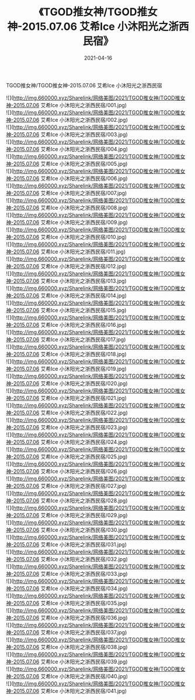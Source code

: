 ﻿---
layout: post
title:  《TGOD推女神/TGOD推女神-2015.07.06 艾希Ice 小沐阳光之浙西民宿》
date:   2021-04-16
img: http://img.660000.xyz/Sharelink/网络美图/2021/TGOD推女神/TGOD推女神-2015.07.06 艾希Ice 小沐阳光之浙西民宿/000.jpg
categories: [美女, 清纯, 唯美]
---

TGOD推女神/TGOD推女神-2015.07.06 艾希Ice 小沐阳光之浙西民宿

 ![](http://img.660000.xyz/Sharelink/网络美图/2021/TGOD推女神/TGOD推女神-2015.07.06 艾希Ice 小沐阳光之浙西民宿/001.jpg) <br>![](http://img.660000.xyz/Sharelink/网络美图/2021/TGOD推女神/TGOD推女神-2015.07.06 艾希Ice 小沐阳光之浙西民宿/002.jpg) <br>![](http://img.660000.xyz/Sharelink/网络美图/2021/TGOD推女神/TGOD推女神-2015.07.06 艾希Ice 小沐阳光之浙西民宿/003.jpg) <br>![](http://img.660000.xyz/Sharelink/网络美图/2021/TGOD推女神/TGOD推女神-2015.07.06 艾希Ice 小沐阳光之浙西民宿/004.jpg) <br>![](http://img.660000.xyz/Sharelink/网络美图/2021/TGOD推女神/TGOD推女神-2015.07.06 艾希Ice 小沐阳光之浙西民宿/005.jpg) <br>![](http://img.660000.xyz/Sharelink/网络美图/2021/TGOD推女神/TGOD推女神-2015.07.06 艾希Ice 小沐阳光之浙西民宿/006.jpg) <br>![](http://img.660000.xyz/Sharelink/网络美图/2021/TGOD推女神/TGOD推女神-2015.07.06 艾希Ice 小沐阳光之浙西民宿/007.jpg) <br>![](http://img.660000.xyz/Sharelink/网络美图/2021/TGOD推女神/TGOD推女神-2015.07.06 艾希Ice 小沐阳光之浙西民宿/008.jpg) <br>![](http://img.660000.xyz/Sharelink/网络美图/2021/TGOD推女神/TGOD推女神-2015.07.06 艾希Ice 小沐阳光之浙西民宿/009.jpg) <br>![](http://img.660000.xyz/Sharelink/网络美图/2021/TGOD推女神/TGOD推女神-2015.07.06 艾希Ice 小沐阳光之浙西民宿/010.jpg) <br>![](http://img.660000.xyz/Sharelink/网络美图/2021/TGOD推女神/TGOD推女神-2015.07.06 艾希Ice 小沐阳光之浙西民宿/011.jpg) <br>![](http://img.660000.xyz/Sharelink/网络美图/2021/TGOD推女神/TGOD推女神-2015.07.06 艾希Ice 小沐阳光之浙西民宿/012.jpg) <br>![](http://img.660000.xyz/Sharelink/网络美图/2021/TGOD推女神/TGOD推女神-2015.07.06 艾希Ice 小沐阳光之浙西民宿/013.jpg) <br>![](http://img.660000.xyz/Sharelink/网络美图/2021/TGOD推女神/TGOD推女神-2015.07.06 艾希Ice 小沐阳光之浙西民宿/014.jpg) <br>![](http://img.660000.xyz/Sharelink/网络美图/2021/TGOD推女神/TGOD推女神-2015.07.06 艾希Ice 小沐阳光之浙西民宿/015.jpg) <br>![](http://img.660000.xyz/Sharelink/网络美图/2021/TGOD推女神/TGOD推女神-2015.07.06 艾希Ice 小沐阳光之浙西民宿/016.jpg) <br>![](http://img.660000.xyz/Sharelink/网络美图/2021/TGOD推女神/TGOD推女神-2015.07.06 艾希Ice 小沐阳光之浙西民宿/017.jpg) <br>![](http://img.660000.xyz/Sharelink/网络美图/2021/TGOD推女神/TGOD推女神-2015.07.06 艾希Ice 小沐阳光之浙西民宿/018.jpg) <br>![](http://img.660000.xyz/Sharelink/网络美图/2021/TGOD推女神/TGOD推女神-2015.07.06 艾希Ice 小沐阳光之浙西民宿/019.jpg) <br>![](http://img.660000.xyz/Sharelink/网络美图/2021/TGOD推女神/TGOD推女神-2015.07.06 艾希Ice 小沐阳光之浙西民宿/020.jpg) <br>![](http://img.660000.xyz/Sharelink/网络美图/2021/TGOD推女神/TGOD推女神-2015.07.06 艾希Ice 小沐阳光之浙西民宿/021.jpg) <br>![](http://img.660000.xyz/Sharelink/网络美图/2021/TGOD推女神/TGOD推女神-2015.07.06 艾希Ice 小沐阳光之浙西民宿/022.jpg) <br>![](http://img.660000.xyz/Sharelink/网络美图/2021/TGOD推女神/TGOD推女神-2015.07.06 艾希Ice 小沐阳光之浙西民宿/023.jpg) <br>![](http://img.660000.xyz/Sharelink/网络美图/2021/TGOD推女神/TGOD推女神-2015.07.06 艾希Ice 小沐阳光之浙西民宿/024.jpg) <br>![](http://img.660000.xyz/Sharelink/网络美图/2021/TGOD推女神/TGOD推女神-2015.07.06 艾希Ice 小沐阳光之浙西民宿/025.jpg) <br>![](http://img.660000.xyz/Sharelink/网络美图/2021/TGOD推女神/TGOD推女神-2015.07.06 艾希Ice 小沐阳光之浙西民宿/026.jpg) <br>![](http://img.660000.xyz/Sharelink/网络美图/2021/TGOD推女神/TGOD推女神-2015.07.06 艾希Ice 小沐阳光之浙西民宿/027.jpg) <br>![](http://img.660000.xyz/Sharelink/网络美图/2021/TGOD推女神/TGOD推女神-2015.07.06 艾希Ice 小沐阳光之浙西民宿/028.jpg) <br>![](http://img.660000.xyz/Sharelink/网络美图/2021/TGOD推女神/TGOD推女神-2015.07.06 艾希Ice 小沐阳光之浙西民宿/029.jpg) <br>![](http://img.660000.xyz/Sharelink/网络美图/2021/TGOD推女神/TGOD推女神-2015.07.06 艾希Ice 小沐阳光之浙西民宿/030.jpg) <br>![](http://img.660000.xyz/Sharelink/网络美图/2021/TGOD推女神/TGOD推女神-2015.07.06 艾希Ice 小沐阳光之浙西民宿/031.jpg) <br>![](http://img.660000.xyz/Sharelink/网络美图/2021/TGOD推女神/TGOD推女神-2015.07.06 艾希Ice 小沐阳光之浙西民宿/032.jpg) <br>![](http://img.660000.xyz/Sharelink/网络美图/2021/TGOD推女神/TGOD推女神-2015.07.06 艾希Ice 小沐阳光之浙西民宿/033.jpg) <br>![](http://img.660000.xyz/Sharelink/网络美图/2021/TGOD推女神/TGOD推女神-2015.07.06 艾希Ice 小沐阳光之浙西民宿/034.jpg) <br>![](http://img.660000.xyz/Sharelink/网络美图/2021/TGOD推女神/TGOD推女神-2015.07.06 艾希Ice 小沐阳光之浙西民宿/035.jpg) <br>![](http://img.660000.xyz/Sharelink/网络美图/2021/TGOD推女神/TGOD推女神-2015.07.06 艾希Ice 小沐阳光之浙西民宿/036.jpg) <br>![](http://img.660000.xyz/Sharelink/网络美图/2021/TGOD推女神/TGOD推女神-2015.07.06 艾希Ice 小沐阳光之浙西民宿/037.jpg) <br>![](http://img.660000.xyz/Sharelink/网络美图/2021/TGOD推女神/TGOD推女神-2015.07.06 艾希Ice 小沐阳光之浙西民宿/038.jpg) <br>![](http://img.660000.xyz/Sharelink/网络美图/2021/TGOD推女神/TGOD推女神-2015.07.06 艾希Ice 小沐阳光之浙西民宿/039.jpg) <br>![](http://img.660000.xyz/Sharelink/网络美图/2021/TGOD推女神/TGOD推女神-2015.07.06 艾希Ice 小沐阳光之浙西民宿/040.jpg) <br>![](http://img.660000.xyz/Sharelink/网络美图/2021/TGOD推女神/TGOD推女神-2015.07.06 艾希Ice 小沐阳光之浙西民宿/041.jpg) <br>